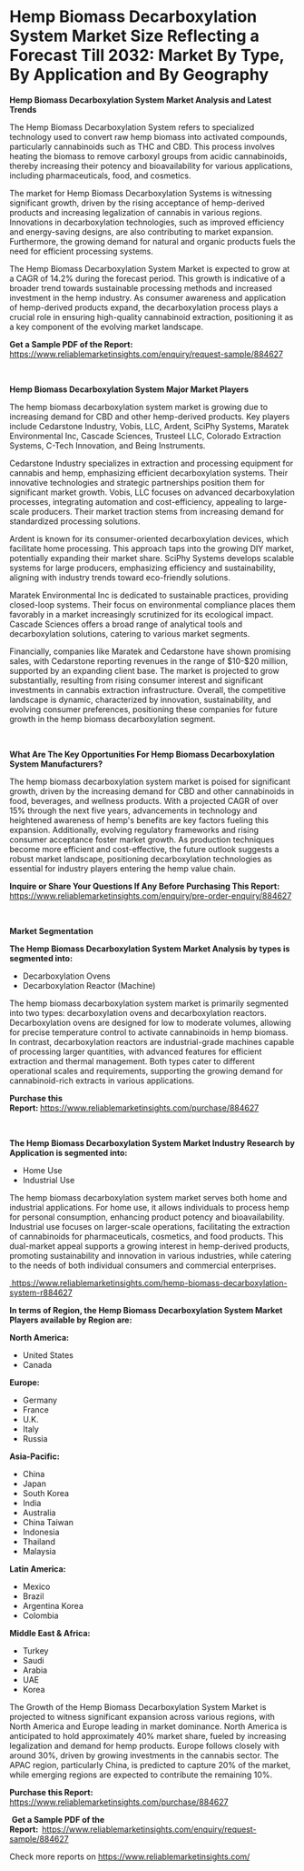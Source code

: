 <p><h1>Hemp Biomass Decarboxylation System Market Size Reflecting a Forecast Till 2032: Market By Type, By Application and By Geography</h1></p><p><strong>Hemp Biomass Decarboxylation System Market Analysis and Latest Trends</strong></p>
<p><p>The Hemp Biomass Decarboxylation System refers to specialized technology used to convert raw hemp biomass into activated compounds, particularly cannabinoids such as THC and CBD. This process involves heating the biomass to remove carboxyl groups from acidic cannabinoids, thereby increasing their potency and bioavailability for various applications, including pharmaceuticals, food, and cosmetics. </p><p>The market for Hemp Biomass Decarboxylation Systems is witnessing significant growth, driven by the rising acceptance of hemp-derived products and increasing legalization of cannabis in various regions. Innovations in decarboxylation technologies, such as improved efficiency and energy-saving designs, are also contributing to market expansion. Furthermore, the growing demand for natural and organic products fuels the need for efficient processing systems.</p><p>The Hemp Biomass Decarboxylation System Market is expected to grow at a CAGR of 14.2% during the forecast period. This growth is indicative of a broader trend towards sustainable processing methods and increased investment in the hemp industry. As consumer awareness and application of hemp-derived products expand, the decarboxylation process plays a crucial role in ensuring high-quality cannabinoid extraction, positioning it as a key component of the evolving market landscape.</p></p>
<p><strong>Get a Sample PDF of the Report:&nbsp;</strong> <a href="https://www.reliablemarketinsights.com/enquiry/request-sample/884627?utm_campaign=2738&utm_medium=2&utm_source=Github&utm_content=ia&utm_term=25022025&utm_id=hemp-biomass-decarboxylation-system">https://www.reliablemarketinsights.com/enquiry/request-sample/884627</a></p>
<p>&nbsp;</p>
<p><strong>Hemp Biomass Decarboxylation System Major Market Players</strong></p>
<p><p>The hemp biomass decarboxylation system market is growing due to increasing demand for CBD and other hemp-derived products. Key players include Cedarstone Industry, Vobis, LLC, Ardent, SciPhy Systems, Maratek Environmental Inc, Cascade Sciences, Trusteel LLC, Colorado Extraction Systems, C-Tech Innovation, and Being Instruments.</p><p>Cedarstone Industry specializes in extraction and processing equipment for cannabis and hemp, emphasizing efficient decarboxylation systems. Their innovative technologies and strategic partnerships position them for significant market growth. Vobis, LLC focuses on advanced decarboxylation processes, integrating automation and cost-efficiency, appealing to large-scale producers. Their market traction stems from increasing demand for standardized processing solutions.</p><p>Ardent is known for its consumer-oriented decarboxylation devices, which facilitate home processing. This approach taps into the growing DIY market, potentially expanding their market share. SciPhy Systems develops scalable systems for large producers, emphasizing efficiency and sustainability, aligning with industry trends toward eco-friendly solutions.</p><p>Maratek Environmental Inc is dedicated to sustainable practices, providing closed-loop systems. Their focus on environmental compliance places them favorably in a market increasingly scrutinized for its ecological impact. Cascade Sciences offers a broad range of analytical tools and decarboxylation solutions, catering to various market segments. </p><p>Financially, companies like Maratek and Cedarstone have shown promising sales, with Cedarstone reporting revenues in the range of $10-$20 million, supported by an expanding client base. The market is projected to grow substantially, resulting from rising consumer interest and significant investments in cannabis extraction infrastructure. Overall, the competitive landscape is dynamic, characterized by innovation, sustainability, and evolving consumer preferences, positioning these companies for future growth in the hemp biomass decarboxylation segment.</p></p>
<p>&nbsp;</p>
<p><strong>What Are The Key Opportunities For Hemp Biomass Decarboxylation System Manufacturers?</strong></p>
<p><p>The hemp biomass decarboxylation system market is poised for significant growth, driven by the increasing demand for CBD and other cannabinoids in food, beverages, and wellness products. With a projected CAGR of over 15% through the next five years, advancements in technology and heightened awareness of hemp's benefits are key factors fueling this expansion. Additionally, evolving regulatory frameworks and rising consumer acceptance foster market growth. As production techniques become more efficient and cost-effective, the future outlook suggests a robust market landscape, positioning decarboxylation technologies as essential for industry players entering the hemp value chain.</p></p>
<p><strong>Inquire or Share Your Questions If Any Before Purchasing This Report:</strong> <a href="https://www.reliablemarketinsights.com/enquiry/pre-order-enquiry/884627?utm_campaign=2738&utm_medium=2&utm_source=Github&utm_content=ia&utm_term=25022025&utm_id=hemp-biomass-decarboxylation-system">https://www.reliablemarketinsights.com/enquiry/pre-order-enquiry/884627</a></p>
<p>&nbsp;</p>
<p><strong>Market Segmentation</strong></p>
<p><strong>The Hemp Biomass Decarboxylation System Market Analysis by types is segmented into:</strong></p>
<p><ul><li>Decarboxylation Ovens</li><li>Decarboxylation Reactor (Machine)</li></ul></p>
<p><p>The hemp biomass decarboxylation system market is primarily segmented into two types: decarboxylation ovens and decarboxylation reactors. Decarboxylation ovens are designed for low to moderate volumes, allowing for precise temperature control to activate cannabinoids in hemp biomass. In contrast, decarboxylation reactors are industrial-grade machines capable of processing larger quantities, with advanced features for efficient extraction and thermal management. Both types cater to different operational scales and requirements, supporting the growing demand for cannabinoid-rich extracts in various applications.</p></p>
<p><strong>Purchase this Report:&nbsp;</strong><a href="https://www.reliablemarketinsights.com/purchase/884627?utm_campaign=2738&utm_medium=2&utm_source=Github&utm_content=ia&utm_term=25022025&utm_id=hemp-biomass-decarboxylation-system">https://www.reliablemarketinsights.com/purchase/884627</a></p>
<p>&nbsp;</p>
<p><strong>The Hemp Biomass Decarboxylation System Market Industry Research by Application is segmented into:</strong></p>
<p><ul><li>Home Use</li><li>Industrial Use</li></ul></p>
<p><p>The hemp biomass decarboxylation system market serves both home and industrial applications. For home use, it allows individuals to process hemp for personal consumption, enhancing product potency and bioavailability. Industrial use focuses on larger-scale operations, facilitating the extraction of cannabinoids for pharmaceuticals, cosmetics, and food products. This dual-market appeal supports a growing interest in hemp-derived products, promoting sustainability and innovation in various industries, while catering to the needs of both individual consumers and commercial enterprises.</p></p>
<p><a href="https://www.reliablemarketinsights.com/hemp-biomass-decarboxylation-system-r884627?utm_campaign=2738&utm_medium=2&utm_source=Github&utm_content=ia&utm_term=25022025&utm_id=hemp-biomass-decarboxylation-system">&nbsp;https://www.reliablemarketinsights.com/hemp-biomass-decarboxylation-system-r884627</a></p>
<p><strong>In terms of Region, the Hemp Biomass Decarboxylation System Market Players available by Region are:</strong></p>
<p>
    <p> <strong> North America: </strong>
        <ul>
            <li>United States</li>
            <li>Canada</li>
        </ul>
        </p> 
    <p> <strong> Europe: </strong>
        <ul>
            <li>Germany</li>
            <li>France</li>
            <li>U.K.</li>
            <li>Italy</li>
            <li>Russia</li>
        </ul>
        </p> 
    <p> <strong> Asia-Pacific: </strong>
        <ul>
            <li>China</li>
            <li>Japan</li>
            <li>South Korea</li>
            <li>India</li>
            <li>Australia</li>
            <li>China Taiwan</li>
            <li>Indonesia</li>
            <li>Thailand</li>
            <li>Malaysia</li>
        </ul>
        </p> 
    <p> <strong> Latin America: </strong>
        <ul>
            <li>Mexico</li>
            <li>Brazil</li>
            <li>Argentina Korea</li>
            <li>Colombia</li>
        </ul>
        </p> 
    <p> <strong> Middle East & Africa: </strong>
        <ul>
            <li>Turkey</li>
            <li>Saudi</li>
            <li>Arabia</li>
            <li>UAE</li>
            <li>Korea</li>
        </ul>
    </p>
    </p>
<p><p>The Growth of the Hemp Biomass Decarboxylation System Market is projected to witness significant expansion across various regions, with North America and Europe leading in market dominance. North America is anticipated to hold approximately 40% market share, fueled by increasing legalization and demand for hemp products. Europe follows closely with around 30%, driven by growing investments in the cannabis sector. The APAC region, particularly China, is predicted to capture 20% of the market, while emerging regions are expected to contribute the remaining 10%.</p></p>
<p><strong>Purchase this Report: </strong><a href="https://www.reliablemarketinsights.com/purchase/884627?utm_campaign=2738&utm_medium=2&utm_source=Github&utm_content=ia&utm_term=25022025&utm_id=hemp-biomass-decarboxylation-system">https://www.reliablemarketinsights.com/purchase/884627</a></p>
<p>&nbsp;<strong>Get a Sample PDF of the Report:&nbsp;&nbsp;</strong><a href="https://www.reliablemarketinsights.com/enquiry/request-sample/884627?utm_campaign=2738&utm_medium=2&utm_source=Github&utm_content=ia&utm_term=25022025&utm_id=hemp-biomass-decarboxylation-system">https://www.reliablemarketinsights.com/enquiry/request-sample/884627</a></p>
<p><strong></strong></p>
<p>Check more reports on <a href="https://www.reliablemarketinsights.com/?utm_campaign=2738&utm_medium=2&utm_source=Github&utm_content=ia&utm_term=25022025&utm_id=hemp-biomass-decarboxylation-system">https://www.reliablemarketinsights.com/</a></p>